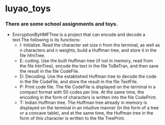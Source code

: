 # luyao_toys
### There are some school assignments and toys.  
* EncryptionByHMFTree is a project that can encode and decode a text.The following is its functions:
  * I: Initialize. Read the character set size n from the terminal, as well as n characters and n weights, build a Huffman tree, and store it in the file hfmTree.
  * E: coding. Use the built Huffman tree (if not in memory, read from the file htmTree), encode the text in the file ToBeTran, and then save the result in the file CodeFile.
  * D: Decoding. Use the established Huffman tree to decode the code in the file CodeFile, and store the result in the file TextFile.
  * P: Print code file. The file CodeFile is displayed on the terminal in a compact format with 50 codes per line. At the same time, the encoding in the form of characters is written into the file CodePrint.
  * T: Indian Huffman tree. The Huffman tree already in memory is displayed on the terminal in an intuitive manner (in the form of a tree or a concave table), and at the same time, the Huffman tree in the form of this character is written to the file TreePrint.
